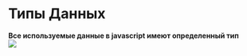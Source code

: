 # Типы Данных
**Все используемые данные в javascript имеют определенный тип** <br />
![](https://media.giphy.com/media/4FQMuOKR6zQRO/giphy.gif) <br />
